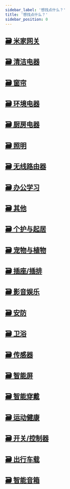 ```yaml
---
sidebar_label: '想找点什么？'
title: '想找点什么？'
sidebar_position: 0
---
```


<article class="margin-top--lg">
    <section class="row list_eTzJ">
        <article class="col col--6 margin-bottom--lg">
            <a class="card padding--lg cardContainer_fWXF" href="/docs/category/米家网关">
                <h2 class="text--truncate cardTitle_rnsV" title="米家网关">🗃️ 米家网关</h2>
            </a>
        </article>
        <article class="col col--6 margin-bottom--lg">
            <a class="card padding--lg cardContainer_fWXF" href="/docs/category/清洁电器">
                <h2 class="text--truncate cardTitle_rnsV" title="清洁电器">🗃️ 清洁电器</h2>
            </a>
        </article>
        <article class="col col--6 margin-bottom--lg">
            <a class="card padding--lg cardContainer_fWXF" href="/docs/category/窗帘">
                <h2 class="text--truncate cardTitle_rnsV" title="窗帘">🗃️ 窗帘</h2>
            </a>
        </article>
        <article class="col col--6 margin-bottom--lg">
            <a class="card padding--lg cardContainer_fWXF" href="/docs/category/环境电器">
                <h2 class="text--truncate cardTitle_rnsV" title="环境电器">🗃️ 环境电器</h2>
            </a>
        </article>
        <article class="col col--6 margin-bottom--lg">
            <a class="card padding--lg cardContainer_fWXF" href="/docs/category/厨房电器">
                <h2 class="text--truncate cardTitle_rnsV" title="厨房电器">🗃️ 厨房电器</h2>
            </a>
        </article>
        <article class="col col--6 margin-bottom--lg">
            <a class="card padding--lg cardContainer_fWXF" href="/docs/category/照明">
                <h2 class="text--truncate cardTitle_rnsV" title="照明">🗃️ 照明</h2>
            </a>
        </article>
        <article class="col col--6 margin-bottom--lg">
            <a class="card padding--lg cardContainer_fWXF" href="/docs/category/无线路由器">
                <h2 class="text--truncate cardTitle_rnsV" title="无线路由器">🗃️ 无线路由器</h2>
            </a>
        </article>
        <article class="col col--6 margin-bottom--lg">
            <a class="card padding--lg cardContainer_fWXF" href="/docs/category/办公学习">
                <h2 class="text--truncate cardTitle_rnsV" title="办公学习">🗃️ 办公学习</h2>
            </a>
        </article>
        <article class="col col--6 margin-bottom--lg">
            <a class="card padding--lg cardContainer_fWXF" href="/docs/category/其他">
                <h2 class="text--truncate cardTitle_rnsV" title="其他">🗃️ 其他</h2>
            </a>
        </article>
        <article class="col col--6 margin-bottom--lg">
            <a class="card padding--lg cardContainer_fWXF" href="/docs/category/个护与起居">
                <h2 class="text--truncate cardTitle_rnsV" title="个护与起居">🗃️ 个护与起居</h2>
            </a>
        </article>
        <article class="col col--6 margin-bottom--lg">
            <a class="card padding--lg cardContainer_fWXF" href="/docs/category/宠物与植物">
                <h2 class="text--truncate cardTitle_rnsV" title="宠物与植物">🗃️ 宠物与植物</h2>
            </a>
        </article>
        <article class="col col--6 margin-bottom--lg">
            <a class="card padding--lg cardContainer_fWXF" href="/docs/category/插座插排">
                <h2 class="text--truncate cardTitle_rnsV" title="插座/插排">🗃️ 插座/插排</h2>
            </a>
        </article>
        <article class="col col--6 margin-bottom--lg">
            <a class="card padding--lg cardContainer_fWXF" href="/docs/category/影音娱乐">
                <h2 class="text--truncate cardTitle_rnsV" title="影音娱乐">🗃️ 影音娱乐</h2>
            </a>
        </article>
        <article class="col col--6 margin-bottom--lg">
            <a class="card padding--lg cardContainer_fWXF" href="/docs/category/安防">
                <h2 class="text--truncate cardTitle_rnsV" title="安防">🗃️ 安防</h2>
            </a>
        </article>
        <article class="col col--6 margin-bottom--lg">
            <a class="card padding--lg cardContainer_fWXF" href="/docs/category/卫浴">
                <h2 class="text--truncate cardTitle_rnsV" title="卫浴">🗃️ 卫浴</h2>
            </a>
        </article>
        <article class="col col--6 margin-bottom--lg">
            <a class="card padding--lg cardContainer_fWXF" href="/docs/category/传感器">
                <h2 class="text--truncate cardTitle_rnsV" title="传感器">🗃️ 传感器</h2>
            </a>
        </article>
        <article class="col col--6 margin-bottom--lg">
            <a class="card padding--lg cardContainer_fWXF" href="/docs/category/智能屏">
                <h2 class="text--truncate cardTitle_rnsV" title="智能屏">🗃️ 智能屏</h2>
            </a>
        </article>
        <article class="col col--6 margin-bottom--lg">
            <a class="card padding--lg cardContainer_fWXF" href="/docs/category/智能穿戴">
                <h2 class="text--truncate cardTitle_rnsV" title="智能穿戴">🗃️ 智能穿戴</h2>
            </a>
        </article>
        <article class="col col--6 margin-bottom--lg">
            <a class="card padding--lg cardContainer_fWXF" href="/docs/category/运动健康">
                <h2 class="text--truncate cardTitle_rnsV" title="运动健康">🗃️ 运动健康</h2>
            </a>
        </article>
        <article class="col col--6 margin-bottom--lg">
            <a class="card padding--lg cardContainer_fWXF" href="/docs/category/开关控制器">
                <h2 class="text--truncate cardTitle_rnsV" title="开关/控制器">🗃️ 开关/控制器</h2>
            </a>
        </article>
        <article class="col col--6 margin-bottom--lg">
            <a class="card padding--lg cardContainer_fWXF" href="/docs/category/出行车载">
                <h2 class="text--truncate cardTitle_rnsV" title="出行车载">🗃️ 出行车载</h2>
            </a>
        </article>
        <article class="col col--6 margin-bottom--lg">
            <a class="card padding--lg cardContainer_fWXF" href="/docs/category/智能音箱">
                <h2 class="text--truncate cardTitle_rnsV" title="智能音箱">🗃️ 智能音箱</h2>
            </a>
        </article>
    </section>
</article>